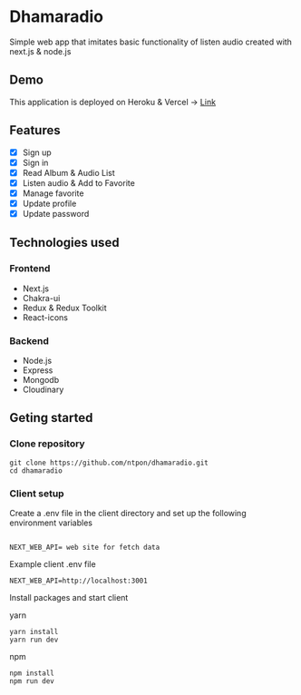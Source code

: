 # Dhamaradio

Simple web app that imitates basic functionality of listen audio created with next.js & node.js

## Demo

This application is deployed on Heroku & Vercel -> [Link](https://dhamaradio.vercel.app/)

## Features

- [x] Sign up
- [x] Sign in
- [x] Read Album & Audio List
- [x] Listen audio & Add to Favorite
- [x] Manage favorite
- [x] Update profile
- [x] Update password

## Technologies used

### Frontend

- Next.js
- Chakra-ui
- Redux & Redux Toolkit
- React-icons

### Backend

- Node.js
- Express
- Mongodb
- Cloudinary

## Geting started

### Clone repository

```
git clone https://github.com/ntpon/dhamaradio.git
cd dhamaradio
```

### Client setup

Create a .env file in the client directory and set up the following environment variables

```

NEXT_WEB_API= web site for fetch data

```

Example client .env file

```
NEXT_WEB_API=http://localhost:3001
```

Install packages and start client

yarn

```
yarn install
yarn run dev
```

npm

```
npm install
npm run dev
```

